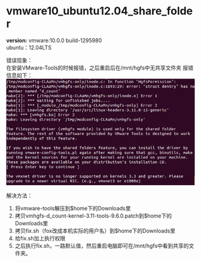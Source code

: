 vmware10_ubuntu12.04_share_folder
==================
**version:**
    vmware:10.0.0 build-1295980  
	ubuntu：12.04LTS

错误现象：	
在安装VMware-Tools的时候报错，之后重启后在/mnt/hgfs中无共享文件夹	
报错信息如下：
![error_screenshot](https://github.com/tianxiang1989/vmware10_ubuntu12.04_share_folder/raw/master/screenshots/error.png)

解决方法：
1. 将vmware-tools解压到$home下的Downloads里
2. 拷贝vmhgfs-d_count-kernel-3.11-tools-9.6.0.patch到$home下的Downloads里
3. 拷贝fix.sh（fox改成本机实际的用户名）到$home下的Downloads里
4. 给fix.sh加上执行权限
5. 之后执行fix.sh，一路默认值，然后重启电脑即可在/mnt/hgfs中看到共享的文件夹。



